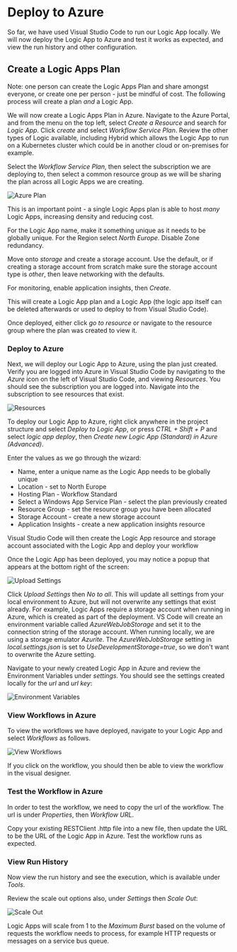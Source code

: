 # Deploy to Azure

So far, we have used Visual Studio Code to run our Logic App locally. We will now deploy the Logic App to Azure and test it works as expected, and view the run history and other configuration.

## Create a Logic Apps Plan

Note: one person can create the Logic Apps Plan and share amongst everyone, or create one per person - just be mindful of cost. The following process will create a plan *and* a Logic App.

We will now create a Logic Apps Plan in Azure. Navigate to the Azure Portal, and from the menu on the top left, select *Create a Resource* and search for *Logic App*. Click *create* and select *Workflow Service Plan*. Review the other types of Logic available, including Hybrid which allows the Logic App to run on a Kubernetes cluster which could be in another cloud or on-premises for example.

Select the *Workflow Service Plan*, then select the subscription we are deploying to, then select a common resource group as we will be sharing the plan across all Logic Apps we are creating.

![Azure Plan](<images/Azure - Plan.png>)

This is an important point - a single Logic Apps plan is able to host *many* Logic Apps, increasing density and reducing cost.

For the Logic App name, make it something unique as it needs to be globally unique. For the Region select *North Europe*. Disable Zone redundancy.

Move onto *storage* and create a storage account. Use the default, or if creating a storage account from scratch make sure the storage account type is *other*, then leave networking with the defaults.

For monitoring, enable application insights, then *Create*.

This will create a Logic App plan and a Logic App (the logic app itself can be deleted afterwards or used to deploy to from Visual Studio Code).

Once deployed, either click *go to resource* or navigate to the resource group where the plan was created to view it.

### Deploy to Azure

Next, we will deploy our Logic App to Azure, using the plan just created. Verify you are logged into Azure in Visual Studio Code by navigating to the *Azure* icon on the left of Visual Studio Code, and viewing *Resources*. You should see the subscription you are logged into. Navigate into the subscription to see resources that exist.

![Resources](<images/VS Code - Resources.png>)

To deploy our Logic App to Azure, right click anywhere in the project structure and select *Deploy to Logic App*, or press *CTRL + Shift + P* and select *logic app deploy*, then *Create new Logic App (Standard) in Azure (Advanced)*.

Enter the values as we go through the wizard:

- Name, enter a unique name as the Logic App needs to be globally unique
- Location - set to North Europe
- Hosting Plan - Workflow Standard
- Select a Windows App Service Plan - select the plan previously created
- Resource Group - set the resource group you have been allocated 
- Storage Account - create a new storage account
- Application Insights - create a new application insights resource

Visual Studio Code will then create the Logic App resource and storage account associated with the Logic App and deploy your workflow

Once the Logic App has been deployed, you may notice a popup that appears at the bottom right of the screen:

![Upload Settings](<images/VS Code - Upload Settings.png>)

Click *Upload Settings* then *No to all*. This will update all settings from your local environment to Azure, but will not overwrite any settings that exist already. For example, Logic Apps require a storage account when running in Azure, which is created as part of the deployment. VS Code will create an environment variable called *AzureWebJobStorage* and set it to the connection string of the storage account. When running locally, we are using a storage emulator *Azurite*. The *AzureWebJobStorage* setting in *local.settings.json* is set to *UseDevelopmentStorage=true*, so we don't want to overwrite the Azure setting.

Navigate to your newly created Logic App in Azure and review the Environment Variables under *settings*. You should see the settings created locally for the *url* and *url key*:

![Environment Variables](<images/Azure - Environment Variables.png>)

### View Workflows in Azure

To view the workflows we have deployed, navigate to your Logic App and select *Workflows* as follows.

![View Workflows](<images/Azure - View Workflows.png>)

If you click on the workflow, you should then be able to view the workflow in the visual designer.

### Test the Workflow in Azure

In order to test the workflow, we need to copy the url of the workflow. The url is under *Properties*, then *Workflow URL*.

Copy your existing RESTClient .http file into a new file, then update the URL to be the URL of the Logic App in Azure. Test the workflow runs as expected.

### View Run History

Now view the run history and see the execution, which is available under *Tools*.

Review the scale out options also, under *Settings* then *Scale Out*:

![Scale Out](<images/Azure - Scale Out.png>)

Logic Apps will scale from 1 to the *Maximum Burst* based on the volume of requests the workflow needs to process, for example HTTP requests or messages on a service bus queue.






